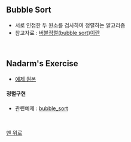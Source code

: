## Bubble Sort
- 서로 인접한 두 원소를 검사하여 정렬하는 알고리즘
- 참고자료 : [버블정렬(bubble sort)이란](https://gmlwjd9405.github.io/2018/05/06/algorithm-bubble-sort.html)
<br>

## Nadarm's Exercise
- [예제 원본](https://github.com/nadarm/42-algorithm/tree/master/sort/bubble)

#### 정렬구현
- 관련예제 : [bubble_sort](./bubble_sort.c)
<br>

[맨 위로](#bubble-sort)
